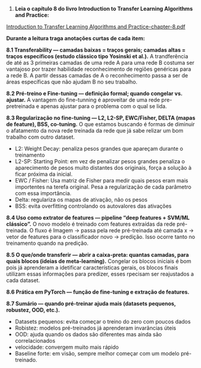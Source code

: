 1. **Leia o capítulo 8 do livro Introduction to Transfer Learning  Algorithms and Practice:**

[Introduction to Transfer Learning  Algorithms and Practice-chapter-8.pdf](attachment:1e5506fb-e4bb-4ca8-bf16-6246a8fd5915:Introduction_to_Transfer_Learning__Algorithms_and_Practice-chapter-8.pdf)

**Durante a leitura traga anotações curtas de cada item:**

**8.1 Transferability — camadas baixas = traços gerais; camadas altas = traços específicos (estudo clássico tipo Yosinski et al.).**
A trandferência de até as 3 primeiras camadas de uma rede A para uma rede B costuma ser vantajoso por trazer habilidade reconhecimento de regiões genéricas para a rede B. A partir dessas camadas de A o reconhecimento passa a ser de áreas específicas que não ajudam B no seu trabalho.

**8.2 Pré-treino e Fine-tuning — definição formal; quando congelar vs. ajustar.**
A vantagem do fine-tunning é aproveitar de uma rede pre-pretreinada e apenas ajustar para o problema com o qual se lida.

**8.3 Regularização no fine-tuning — L2, L2-SP, EWC/Fisher, DELTA (mapas de feature), BSS, co-tuning.**
O que estamos buscando é formas de diminuir o afatamento da nova rede treinada da rede que já sabe relizar um bom trabalho com outro dataset.
- L2: Weight Decay: penaliza pesos grandes que apareçam durante o treinamento
- L2-SP: Starting Point: em vez de penalizar pesos grandes penaliza o aparecimento de pesos muito distantes dos originais, força a solução à ficar próxima da inicial.
- EWC / Fisher: Usa matriz de Fisher para medir quais pesos eram mais importentes na terefa original. Pesa a regularização de cada parâmetro com essa importância.
- Delta: regulariza os mapas de ativação, não os pesos
- BSS: evita overfitting controlando os autovalores das ativações

**8.4 Uso como extrator de features — pipeline “deep features + SVM/ML clássico”.**
O novo modelo é treinado com features extraídas da rede pré-treinada. O fluxo é Imagem -> passa pela rede pré-treinada até camada x -> vetor de features para o classificador novo -> predição. Isso ocorre tanto no treinamento quando na predição.

**8.5 O que/onde transferir — abrir a caixa-preta: quantas camadas, para quais blocos (ideias de meta-learning).**
Congelar os blocos iniciais é bom pois já aprenderam a idetificar características gerais, os blocos finais utilizam essas informações para predizer, esses rpecisam ser reajustados a cada dataset.

**8.6 Prática em PyTorch — função de fine-tuning e extração de features.**

**8.7 Sumário — quando pré-treinar ajuda mais (datasets pequenos, robustez, OOD, etc.).**
- Datasets pequenos: evita começar o treino do zero com poucos dados
- Robistez: modelos pré-treinados já aprenderam invarâncias úteis
- OOD: ajuda quando os dados são diferentes mas ainda são correlacionados
- velocidade: convergem muito mais rápido
- Baseline forte: em visão, sempre melhor começar com um modelo pré-treinado.